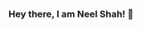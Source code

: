 ### Hey there, I am Neel Shah! 👋

<!--
**ineelshah/ineelshah** is a ✨ _special_ ✨ repository because its `README.md` (this file) appears on your GitHub profile.

Here are some ideas to get you started:

- 🔭 I’m currently working on my Portfolio Website.
- 🌱 I’m currently learning Spring Framework.
- 👯 I’m looking to collaborate on Github or YouTube.
- 🤔 I’m looking for help with React Framework.
- 💬 Ask me about any tech related stuff or coding related questions.
- 📫 How to reach me: neelshah.2798@gmail.com
- 😄 Pronouns: He/His
- ⚡ Fun fact: I learn new technologies quickly. Don't believe me? Try me!
-->
